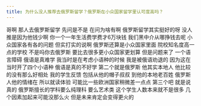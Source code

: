 ```yaml
---
title: 为什么没人推荐去俄罗斯留学？俄罗斯在小众国家留学里认可度高吗？
---
```

哥啊
那人去俄罗斯留学
先问是不是
在问为啥有啊
俄罗斯留学其实挺好的呀
没人推是因为他钱少啊
你一个一年生活费学费才6万块钱
我们黑中介从哪挣钱去呢
小众国家各有各的问题
但实打实的说啊
俄罗斯还算是小众国家里面
院校知名度高一点的学校
不是吗你去俄罗斯
要比去很多更小众国家更划算
但是问题来了
一个语言障碍
俄语是真难学
我当时是在考虑小语种的时候
我是被俄语劝退的
因为这在当时开了四个小语种
俄语是真的不好学
第二个就是俄罗斯
他其实本地人
他比较的没有那么好相处
我的学生反馈
包括从他的帽子叔叔
到他的本地老百姓
俄罗斯人他的情绪在
所以就读体验
可能比一些欧洲国家稍微差一点点
第三个吧
就是说真的
俄罗斯擅长的学科要么纯理科
要么艺术类
这个学生人数本来就不是很多
几个因素加起来可能没那么火
但是未来肯定会变得更火的
